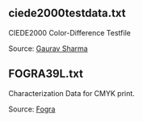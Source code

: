 

ciede2000testdata.txt
---
CIEDE2000 Color-Difference Testfile 

Source: [Gaurav Sharma](http://www.ece.rochester.edu/~gsharma/ciede2000/dataNprograms/ciede2000testdata.txt)


FOGRA39L.txt
---
Characterization Data for CMYK print.

Source: [Fogra](http://www.color.org/chardata/fogra39.xalter)

